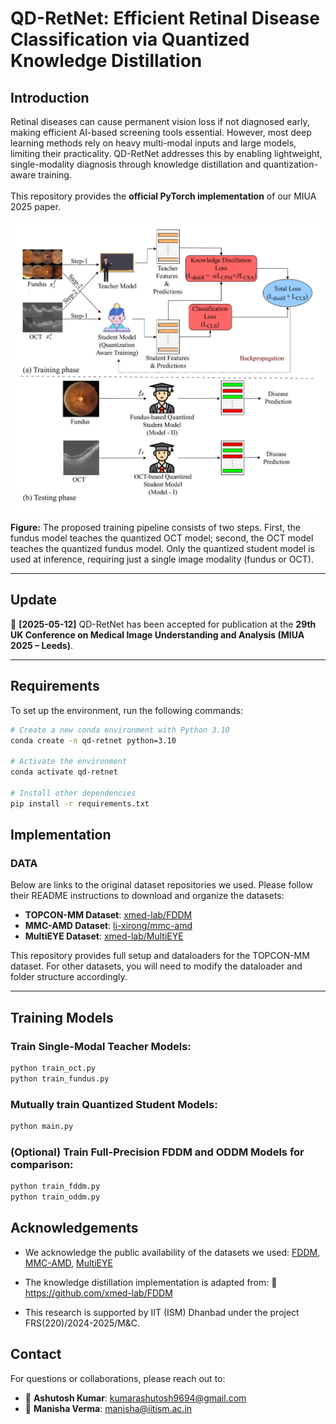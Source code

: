 # QD-RetNet: Efficient Retinal Disease Classification via Quantized Knowledge Distillation

## Introduction

Retinal diseases can cause permanent vision loss if not diagnosed early, making efficient AI-based screening tools essential. However, most deep learning methods rely on heavy multi-modal inputs and large models, limiting their practicality. QD-RetNet addresses this by enabling lightweight, single-modality diagnosis through knowledge distillation and quantization-aware training. 
<br>  
This repository provides the **official PyTorch implementation** of our MIUA 2025 paper.

![QD-RetNet Flow Diagram](flow_diagram.png)

**Figure:** The proposed training pipeline consists of two steps. First, the fundus model teaches the quantized OCT model; second, the OCT model teaches the quantized fundus model. Only the quantized student model is used at inference, requiring just a single image modality (fundus or OCT).

---

## Update

📌 **[2025-05-12]** QD-RetNet has been accepted for publication at the **29th UK Conference on Medical Image Understanding and Analysis (MIUA 2025 – Leeds)**.

---

## Requirements

To set up the environment, run the following commands:

```bash
# Create a new conda environment with Python 3.10
conda create -n qd-retnet python=3.10

# Activate the environment
conda activate qd-retnet

# Install other dependencies
pip install -r requirements.txt

```

## Implementation

### DATA

Below are links to the original dataset repositories we used. Please follow their README instructions to download and organize the datasets:

- **TOPCON-MM Dataset**: [xmed-lab/FDDM](https://github.com/xmed-lab/FDDM/blob/main/README.md)  
- **MMC-AMD Dataset**: [li-xirong/mmc-amd](https://github.com/li-xirong/mmc-amd/blob/main/README.md)  
- **MultiEYE Dataset**: [xmed-lab/MultiEYE](https://github.com/xmed-lab/MultiEYE/blob/main/README.md)  

This repository provides full setup and dataloaders for the TOPCON-MM dataset. For other datasets, you will need to modify the dataloader and folder structure accordingly.

---

## Training Models

### Train Single-Modal Teacher Models:

```bash
python train_oct.py
python train_fundus.py
```

### Mutually train Quantized Student Models:

```bash
python main.py
```

### (Optional) Train Full-Precision FDDM and ODDM Models for comparison:

```bash
python train_fddm.py
python train_oddm.py
```

## Acknowledgements

- We acknowledge the public availability of the datasets we used: [FDDM](https://github.com/xmed-lab/FDDM),  [MMC-AMD](https://github.com/li-xirong/mmc-amd),  [MultiEYE](https://github.com/xmed-lab/MultiEYE)

- The knowledge distillation implementation is adapted from:
🔗 https://github.com/xmed-lab/FDDM

- This research is supported by IIT (ISM) Dhanbad under the project FRS(220)/2024-2025/M&C.

## Contact

For questions or collaborations, please reach out to:
- 📧 **Ashutosh Kumar**: kumarashutosh9694@gmail.com
- 📧 **Manisha Verma**: manisha@iitism.ac.in
